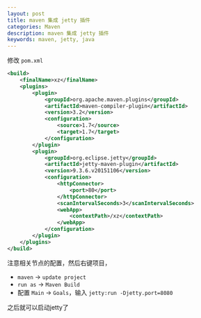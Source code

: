 ```yaml
---
layout: post
title: maven 集成 jetty 插件
categories: Maven
description: maven 集成 jetty 插件
keywords: maven, jetty, java
---
```


修改 `pom.xml`

```xml
<build>
	<finalName>xz</finalName>
	<plugins>
		<plugin>
			<groupId>org.apache.maven.plugins</groupId>
			<artifactId>maven-compiler-plugin</artifactId>
			<version>3.2</version>
			<configuration>
				<source>1.7</source>
				<target>1.7</target>
			</configuration>
		</plugin>
		<plugin>
			<groupId>org.eclipse.jetty</groupId>
			<artifactId>jetty-maven-plugin</artifactId>
			<version>9.3.6.v20151106</version>
			<configuration>
				<httpConnector>
					<port>80</port>
				</httpConnector>
				<scanIntervalSeconds>3</scanIntervalSeconds>
				<webApp>
					<contextPath>/xz</contextPath>
				</webApp>
			</configuration>
		</plugin>
	</plugins>
</build>
```

注意相关节点的配置，然后右键项目，

- `maven` -> `update project`
- `run as` -> `Maven Build`
- 配置 `Main` -> `Goals`，输入 `jetty:run -Djetty.port=8080`


之后就可以启动jetty了
